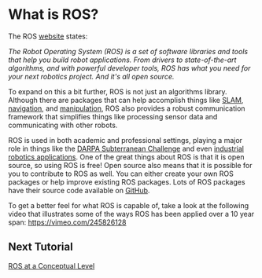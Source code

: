 # What is ROS?

The ROS [website](https://www.ros.org/) states:

_The Robot Operating System (ROS) is a set of software libraries and tools that help you build robot applications.
From drivers to state-of-the-art algorithms, and with powerful developer tools, ROS has what you need for your next robotics project.
And it's all open source._

To expand on this a bit further, ROS is not just an algorithms library.
Although there are packages that can help accomplish things like [SLAM](https://google-cartographer-ros.readthedocs.io/en/latest/), [navigation](https://wiki.ros.org/navigation), and [manipulation](https://moveit.ros.org/), ROS also provides a robust communication framework that simplifies things like processing sensor data and communicating with other robots.

ROS is used in both academic and professional settings, playing a major role in things like the [DARPA Subterranean Challenge](https://www.subtchallenge.com/) and even [industrial robotics applications](https://rosindustrial.org/).
One of the great things about ROS is that it is open source, so using ROS is free!
Open source also means that it is possible for you to contribute to ROS as well.
You can either create your own ROS packages or help improve existing ROS packages.
Lots of ROS packages have their source code available on [GitHub](https://github.com/).

To get a better feel for what ROS is capable of, take a look at the following video that illustrates some of the ways ROS has been applied over a 10 year span: https://vimeo.com/245826128

## Next Tutorial

[ROS at a Conceptual Level](./2_ROS_conceptual_level.md)